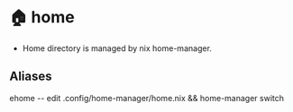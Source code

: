 
# 🏠 home

- Home directory is managed by nix home-manager.


## Aliases

ehome -- edit .config/home-manager/home.nix && home-manager switch
